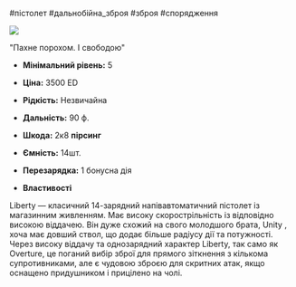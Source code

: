 #пістолет #дальнобійна_зброя #зброя #спорядження

[![](https://static.wikia.nocookie.net/cyberpunk/images/9/98/Liberty_Default.png/revision/latest/scale-to-width-down/350?cb=20220823110241)](https://static.wikia.nocookie.net/cyberpunk/images/9/98/Liberty_Default.png/revision/latest?cb=20220823110241)

"Пахне порохом. І свободою"

- **Мінімальний рівень:** 5
- **Ціна:** 3500 ED
- **Рідкість:** Незвичайна

- **Дальність:** 90 ф.
- **Шкода:** 2к8 **пірсинг**
- **Ємність:** 14шт.
- **Перезарядка:** 1 бонусна дія
- **Властивості** 

Liberty — класичний 14-зарядний напівавтоматичний пістолет із магазинним живленням. Має високу скорострільність із відповідно високою віддачею. Він дуже схожий на свого молодшого брата, Unity , хоча має довший ствол, що додає більше радіусу дії та потужності. Через високу віддачу та однозарядний характер Liberty, так само як Overture, це поганий вибір зброї для прямого зіткнення з кількома супротивниками, але є чудовою зброєю для скритних атак, якщо оснащено придушником і прицілено на чолі.